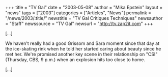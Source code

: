+++
title = "TV Gal"
date = "2003-05-08"
author = "Mika Epstein"
layout = "news"
tags = ["2003"]
categories = ["Articles", "News"]
permalink = "/news/2003/:title/"
newstitle = "TV Gal Critiques Techniques"
newsauthor = "Staff"
newssource = "TV Gal"
newsurl = "http://tv.zap2it.com"
+++

[...]

We haven't really had a good Grissom and Sara moment since that day at the ice-skating rink when he told her started caring about beauty since he met her. We're promised another key scene in their relationship on "CSI" (Thursday, CBS, 9 p.m.) when an explosion hits too close to home. 

[...]

